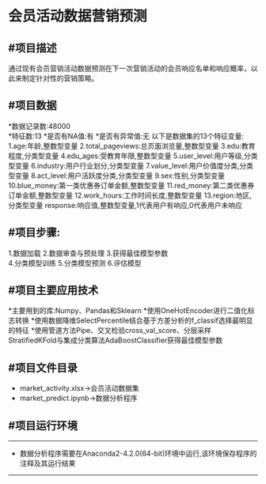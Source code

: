 会员活动数据营销预测
=======================
#项目描述
---
通过现有会员营销活动数据预测在下一次营销活动的会员响应名单和响应概率，以此来制定针对性的营销策略。

#项目数据
---
*数据记录数:48000<br>
*特征数:13
*是否有NA值:有
*是否有异常值:无
以下是数据集的13个特征变量:
  1.age:年龄,整数型变量
  2.total_pageviews:总页面浏览量,整数型变量
  3.edu:教育程度,分类型变量
  4.edu_ages:受教育年限,整数型变量
  5.user_level:用户等级,分类型变量
  6.industry:用户行业划分,分类型变量
  7.value_level:用户价值度分类,分类型变量
  8.act_level:用户活跃度分类,分类型变量
  9.sex:性别,分类型变量
  10.blue_money:第一类优惠券订单金额,整数型变量
  11.red_money:第二类优惠券订单金额,整数型变量
  12.work_hours:工作时间长度,整数型变量
  13.region:地区,分类型变量
response:响应值,整数型变量,1代表用户有响应,0代表用户未响应

#项目步骤:
---
1.数据加载 
2.数据审查与预处理 
3.获得最佳模型参数  
4.分类模型训练
5.分类模型预测
6.评估模型

#项目主要应用技术
---
*主要用到的库:Numpy、Pandas和Sklearn
*使用OneHotEncoder进行二值化标志转换
*使用数据降维SelectPercentile结合基于方差分析的f_classif选择最明显的特征
*使用管道方法Pipe、交叉检验cross_val_score、分层采样StratifiedKFold与集成分类算法AdaBoostClassifier获得最佳模型参数

#项目文件目录
---
* market_activity.xlsx->会员活动数据集
* market_predict.ipynb->数据分析程序  

#项目运行环境
---
--------------------
* 数据分析程序需要在Anaconda2-4.2.0(64-bit)环境中运行,该环境保存程序的注释及其运行结果  
--------------------
